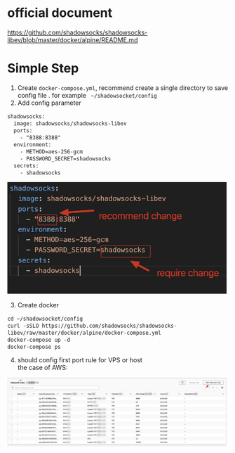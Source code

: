# official document

https://github.com/shadowsocks/shadowsocks-libev/blob/master/docker/alpine/README.md


# Simple Step

1. Create  ```docker-compose.yml```, recommend create a single directory to save config file . 
for example  ``` ~/shadowsocket/config```
2. Add config parameter
```
shadowsocks:
  image: shadowsocks/shadowsocks-libev
  ports:
    - "8388:8388"
  environment:
    - METHOD=aes-256-gcm
    - PASSWORD_SECRET=shadowsocks
  secrets:
    - shadowsocks
```


<img src="/attchment/shadowsocks_config.png" width="500">


3. Create docker
```
cd ~/shadowsocket/config
curl -sSLO https://github.com/shadowsocks/shadowsocks-libev/raw/master/docker/alpine/docker-compose.yml
docker-compose up -d
docker-compose ps
```

4. should config first port  rule for VPS or host <br>
the case of AWS:
<img src="/attchment/AwsNetWorkSecurityGroupConfig.png" width="500">

